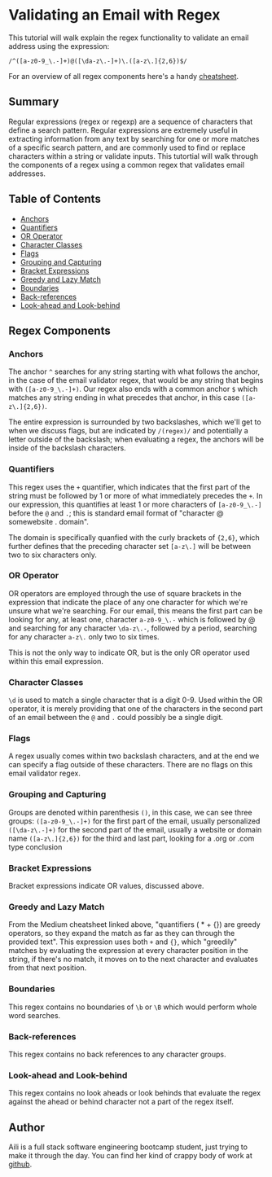 # Validating an Email with Regex

This tutorial will walk explain the regex functionality to validate an email address using the expression: 

`/^([a-z0-9_\.-]+)@([\da-z\.-]+)\.([a-z\.]{2,6})$/`

For an overview of all regex components here's a handy [cheatsheet](https://medium.com/factory-mind/regex-tutorial-a-simple-cheatsheet-by-examples-649dc1c3f285). 


## Summary

Regular expressions (regex or regexp) are a sequence of characters that define a search pattern. Regular expressions are extremely useful in extracting information from any text by searching for one or more matches of a specific search pattern, and are commonly used to find or replace characters within a string or validate inputs. This tutortial will walk through the components of a regex using a common regex that validates email addresses.

## Table of Contents

- [Anchors](#anchors)
- [Quantifiers](#quantifiers)
- [OR Operator](#or-operator)
- [Character Classes](#character-classes)
- [Flags](#flags)
- [Grouping and Capturing](#grouping-and-capturing)
- [Bracket Expressions](#bracket-expressions)
- [Greedy and Lazy Match](#greedy-and-lazy-match)
- [Boundaries](#boundaries)
- [Back-references](#back-references)
- [Look-ahead and Look-behind](#look-ahead-and-look-behind)

## Regex Components

### Anchors
The anchor `^` searches for any string starting with what follows the anchor, in the case of the email validator regex, that would be any string that begins with `([a-z0-9_\.-]+)`. Our regex also ends with a common anchor `$` which matches any string ending in what precedes that anchor, in this case `([a-z\.]{2,6})`.

The entire expression is surrounded by two backslashes, which we'll get to when we discuss flags, but are indicated by `/(regex)/` and potentially a letter outside of the backslash; when evaluating a regex, the anchors will be inside of the backslash characters.

### Quantifiers

This regex uses the `+` quantifier, which indicates that the first part of the string must be followed by 1 or more of what immediately precedes the `+`. In our expression, this quantifies at least 1 or more characters of `[a-z0-9_\.-]` before the `@` and `.`; this is standard email format of "character @ somewebsite . domain". 

The domain is specifically quanfied with the curly brackets of `{2,6}`, which further defines that the  preceding character set `[a-z\.]` will be between two to six characters only.

### OR Operator

OR operators are employed through the use of square brackets in the expression that indicate the place of any one character for which we're unsure what we're searching. For our email, this means the first part can be looking for any, at least one, character `a-z0-9_\.-` which is followed by @ and searching for any character `\da-z\.-`, followed by a period, searching for any character `a-z\.` only two to six times.

This is not the only way to indicate OR, but is the only OR operator used within this email expression.

### Character Classes

`\d` is used to match a single character that is a digit 0-9. Used within the OR operator, it is merely providing that one of the characters in the second part of an email between the `@` and `.` could possibly be a single digit.

### Flags

A regex usually comes within two backslash characters, and at the end we can specify a flag outside of these characters. There are no flags on this email validator regex.

### Grouping and Capturing

Groups are denoted within parenthesis `()`, in this case, we can see three groups:
`([a-z0-9_\.-]+)` for the first part of the email, usually personalized
`([\da-z\.-]+)` for the second part of the email, usually a website or domain name
`([a-z\.]{2,6})` for the third and last part, looking for a .org or .com type conclusion

### Bracket Expressions

Bracket expressions indicate OR values, discussed above.

### Greedy and Lazy Match

From the Medium cheatsheet linked above, "quantifiers ( * + {}) are greedy operators, so they expand the match as far as they can through the provided text". This expression uses both `+` and `{}`, which "greedily" matches by evaluating the expression at every character position in the string, if there's no match, it moves on to the next character and evaluates from that next position. 

### Boundaries

This regex contains no boundaries of `\b` or `\B` which would perform whole word searches.

### Back-references

This regex contains no back references to any character groups. 

### Look-ahead and Look-behind

This regex contains no look aheads or look behinds that evaluate the regex against the ahead or behind character not a part of the regex itself.

## Author

Aili is a full stack software engineering bootcamp student, just trying to make it through the day. You can find her kind of crappy body of work at [github](https://github.com/ailict).